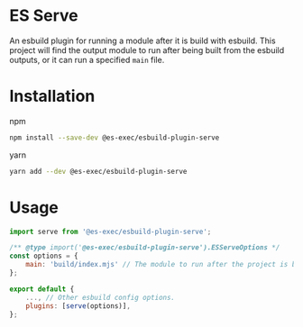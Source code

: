 # ES Serve

An esbuild plugin for running a module after it is build with esbuild. This project will find the output module to run after being built from the esbuild outputs, or it can run a specified `main` file.

# Installation

npm

```sh
npm install --save-dev @es-exec/esbuild-plugin-serve
```

yarn

```sh
yarn add --dev @es-exec/esbuild-plugin-serve
```

# Usage

```JavaScript
import serve from '@es-exec/esbuild-plugin-serve';

/** @type import('@es-exec/esbuild-plugin-serve').ESServeOptions */
const options = {
    main: 'build/index.mjs' // The module to run after the project is built. If not specified, will run the build outputs.
};

export default {
    ..., // Other esbuild config options.
    plugins: [serve(options)],
};
```
